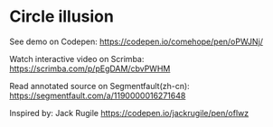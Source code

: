 # Circle illusion

See demo on Codepen: https://codepen.io/comehope/pen/oPWJNj/

Watch interactive video on Scrimba: https://scrimba.com/p/pEgDAM/cbvPWHM

Read annotated source on Segmentfault(zh-cn): https://segmentfault.com/a/1190000016271648

Inspired by: Jack Rugile https://codepen.io/jackrugile/pen/oflwz
